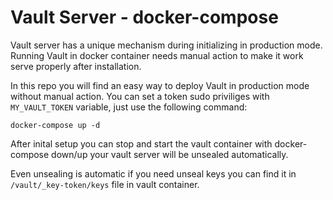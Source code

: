 # Vault Server - docker-compose
Vault server has a unique mechanism during initializing in production mode.
Running Vault in docker container needs manual action to make it work serve
properly after installation.

In this repo you will find an easy way to deploy Vault in production mode
without manual action. You can set a token sudo priviliges with `MY_VAULT_TOKEN`
variable, just use the following command:

```
docker-compose up -d
```

After inital setup you can stop and start the vault container with
docker-compose down/up your vault server will be unsealed automatically.

Even unsealing is automatic if you need unseal keys you can find it in
`/vault/_key-token/keys` file in vault container.
   